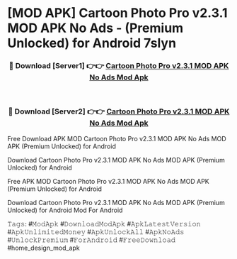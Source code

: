# [MOD APK] Cartoon Photo Pro v2.3.1 MOD APK No Ads - (Premium Unlocked) for Android 7slyn



<div align="center">
<h3>🔴 Download [Server1] 👉👉 <a href="https://momento.my/?title=Cartoon_Photo_Pro_v2.3.1_MOD_APK_No_Ads">Cartoon Photo Pro v2.3.1 MOD APK No Ads Mod Apk</a></h3><br>

<h3>🔴 Download [Server2] 👉👉 <a href="https://momento.my/?title=Cartoon_Photo_Pro_v2.3.1_MOD_APK_No_Ads">Cartoon Photo Pro v2.3.1 MOD APK No Ads Mod Apk</a></h3>
</div>



Free Download APK MOD Cartoon Photo Pro v2.3.1 MOD APK No Ads MOD APK (Premium Unlocked) for Android

Download Cartoon Photo Pro v2.3.1 MOD APK No Ads MOD APK (Premium Unlocked) for Android

Free APK MOD Cartoon Photo Pro v2.3.1 MOD APK No Ads MOD APK (Premium Unlocked) for Android

Download Cartoon Photo Pro v2.3.1 MOD APK No Ads MOD APK (Premium Unlocked) for Android Mod For Android

𝚃𝚊𝚐𝚜: #𝙼𝚘𝚍𝙰𝚙𝚔 #𝙳𝚘𝚠𝚗𝚕𝚘𝚊𝚍𝙼𝚘𝚍𝙰𝚙𝚔 #𝙰𝚙𝚔𝙻𝚊𝚝𝚎𝚜𝚝𝚅𝚎𝚛𝚜𝚒𝚘𝚗 #𝙰𝚙𝚔𝚄𝚗𝚕𝚒𝚖𝚒𝚝𝚎𝚍𝙼𝚘𝚗𝚎𝚢 #𝙰𝚙𝚔𝚄𝚗𝚕𝚘𝚌𝚔𝙰𝚕𝚕 #𝙰𝚙𝚔𝙽𝚘𝙰𝚍𝚜 #𝚄𝚗𝚕𝚘𝚌𝚔𝙿𝚛𝚎𝚖𝚒𝚞𝚖 #𝙵𝚘𝚛𝙰𝚗𝚍𝚛𝚘𝚒𝚍 #𝙵𝚛𝚎𝚎𝙳𝚘𝚠𝚗𝚕𝚘𝚊𝚍 #home_design_mod_apk
